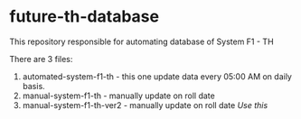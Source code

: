 # future-th-database
This repository responsible for automating database of System F1 - TH



There are 3 files:

1. automated-system-f1-th - this one update data every 05:00 AM on daily basis.
2. manual-system-f1-th - manually update on roll date
3. manual-system-f1-th-ver2 - manually update on roll date *Use this*
